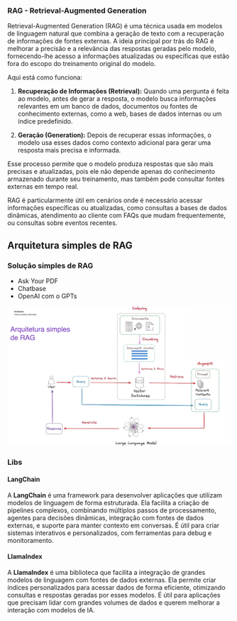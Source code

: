 ### RAG - Retrieval-Augmented Generation
Retrieval-Augmented Generation (RAG) é uma técnica usada em modelos de linguagem natural que combina a geração de texto com a recuperação de informações de fontes externas. A ideia principal por trás do RAG é melhorar a precisão e a relevância das respostas geradas pelo modelo, fornecendo-lhe acesso a informações atualizadas ou específicas que estão fora do escopo do treinamento original do modelo.

Aqui está como funciona:

1. **Recuperação de Informações (Retrieval):** Quando uma pergunta é feita ao modelo, antes de gerar a resposta, o modelo busca informações relevantes em um banco de dados, documentos ou fontes de conhecimento externas, como a web, bases de dados internas ou um índice predefinido.

2. **Geração (Generation):** Depois de recuperar essas informações, o modelo usa esses dados como contexto adicional para gerar uma resposta mais precisa e informada.

Esse processo permite que o modelo produza respostas que são mais precisas e atualizadas, pois ele não depende apenas do conhecimento armazenado durante seu treinamento, mas também pode consultar fontes externas em tempo real.

RAG é particularmente útil em cenários onde é necessário acessar informações específicas ou atualizadas, como consultas a bases de dados dinâmicas, atendimento ao cliente com FAQs que mudam frequentemente, ou consultas sobre eventos recentes.

## Arquitetura simples de RAG

### Solução simples de RAG
 - Ask Your PDF
 - Chatbase
 - OpenAI com o GPTs

![Rag Arc](../../../assets/rag.jpg)

### Libs

#### LangChain
A **LangChain** é uma framework para desenvolver aplicações que utilizam modelos de linguagem de forma estruturada. Ela facilita a criação de pipelines complexos, combinando múltiplos passos de processamento, agentes para decisões dinâmicas, integração com fontes de dados externas, e suporte para manter contexto em conversas. É útil para criar sistemas interativos e personalizados, com ferramentas para debug e monitoramento.

#### LlamaIndex
A **LlamaIndex** é uma biblioteca que facilita a integração de grandes modelos de linguagem com fontes de dados externas. Ela permite criar índices personalizados para acessar dados de forma eficiente, otimizando consultas e respostas geradas por esses modelos. É útil para aplicações que precisam lidar com grandes volumes de dados e querem melhorar a interação com modelos de IA.
